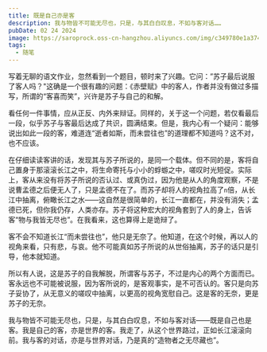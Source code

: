 ```yaml
---
title: 既是自己亦是客
description: 我与物皆不可能无尽也，只是，与其白白叹息，不如与客对话……
pubDate: 02 24 2024
image: https://saroprock.oss-cn-hangzhou.aliyuncs.com/img/c349780e1a3741e485a042d43cd2bbb4.jpeg
tags:
  - 随笔
---
```

写着无聊的语文作业，忽然看到一个题目，顿时来了兴趣。它问：”苏子最后说服了客人吗？"这确是一个很有趣的问题：《赤壁赋》中的客人，作者并没有做过多描写，所谓的“客喜而笑”，兴许是苏子与自己的和解。

看任何一件事情，应从正反、内外来辩证。同样的，关于这一个问题，若仅看最后一段，似乎苏子与客最后达成了共识，圆满结束。但是，我内心有一个疑问：能够说出如此一段的客，难道连“逝者如斯，而未尝往也”的道理都不知道吗？这不对，也不应该。

在仔细读读客讲的话，发现其与苏子所说的，是同一个载体。但不同的是，客将自己置身于那滚滚长江之中，将生命寄托与小小的蜉蝣之中，嗟叹时光短促。实际上，客从来没有将苏子所说的否认过、或真伪过，因为他是从人的角度观察，不是说曹孟德之后便无人了，只是孟德不在了。而苏子却将人的视角拉高了`n`倍，从长江中抽离，俯瞰长江之水——这自然是很简单的，长江一直都在，并没有消失；孟德已死，但你我仍存，人类亦存。苏子将这种宏大的视角套到了人的身上，告诉客“物与我皆无尽也”。在我看来，这也算得上是诡辩了。

客不会不知道长江“而未尝往也”，他只是无奈了。他知道，在这个时候，再以人的视角来看，只有悲，与哀。他不可能真如苏子所说的从世俗抽离，苏子的话只是引导，他本就知道。

所以有人说，这是苏子的自我解脱，所谓客与苏子，不过是内心的两个方面而已。客永远也不可能被说服，因为客所说的，是客观事实，是不可否认的。客只是向苏子妥协了，从无意义的嗟叹中抽离，以更高的视角宽慰自己。这是客的无奈，更是苏子的无奈。

我与物皆不可能无尽也，只是，与其白白叹息，不如与客对话——既是自己也是客。我是自己的客，亦是世界的客。我走了，从这个世界路过，正如长江滚滚向前。我与客的对话，亦是与世界对话，乃是真的“造物者之无尽藏也”。